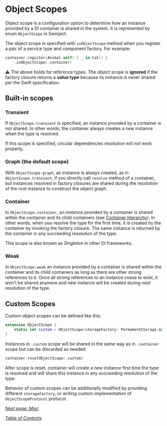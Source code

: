 # Object Scopes

Object scope is a configuration option to determine how an instance provided by a DI container is shared in the system. It is represented by enum `ObjectScope` in Swinject.

The object scope is specified with `inObjectScope` method when you register a pair of a service type and component factory. For example:

```swift
container.register(Animal.self) { _ in Cat() }
    .inObjectScope(.container)
```

⚠️ The above holds for reference types. The object scope is **ignored** if the factory closure returns a **value type** because its instance is never shared per the Swift specification.

## Built-in scopes
### Transient

If `ObjectScope.transient` is specified, an instance provided by a container is not shared. In other words, the container always creates a new instance when the type is resolved.

If this scope is specified, circular dependencies resolution will not work properly.

### Graph (the default scope)

With `ObjectScope.graph`, an instance is always created, as in `ObjectScope.transient`, if you directly call `resolve` method of a container, but instances resolved in factory closures are shared during the resolution of the root instance to construct the object graph.

### Container

In `ObjectScope.container`, an instance provided by a container is shared within the container and its child containers (see [Container Hierarchy](ContainerHierarchy.md)). In other words, when you resolve the type for the first time, it is created by the container by invoking the factory closure. The same instance is returned by the container in any succeeding resolution of the type.

This scope is also known as _Singleton_ in other DI frameworks.

### Weak

In `ObjectScope.weak` an instance provided by a container is shared within the container and its child containers as long as there are other strong references to it. Once all strong references to an instance cease to exist, it won't be shared anymore and new instance will be created during next resolution of the type.

## Custom Scopes

Custom object scopes can be defined like this:
```swift
extension ObjectScope {
    static let custom = ObjectScope(storageFactory: PermamentStorage.init)
}
```
Instances in `.custom` scope will be shared in the same way as in `.container` scope but can be discarded as needed:
```swift
container.resetObjectScope(.custom)
```
After scope is reset, container will create a new instance first time the type is resolved and will share this instance in any succeeding resolution of the type.

Behavior of custom scopes can be additionally modified by providing different `storageFactory`, or writing custom implementation of `ObjectScopeProtocol` protocol.

_[Next page: Misc](Misc.md)_

_[Table of Contents](README.md)_
